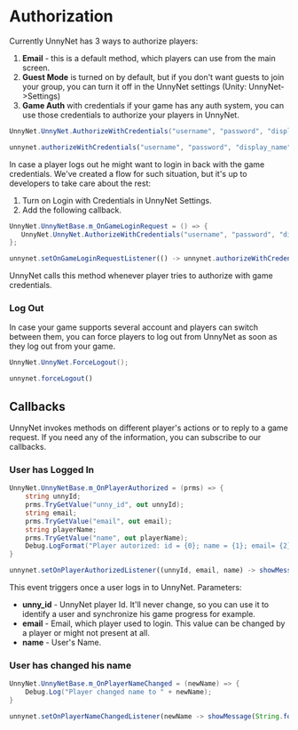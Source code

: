 # Authorization

Currently UnnyNet has 3 ways to authorize players:

1.  **Email** - this is a default method, which players can use from the main screen.
2.  **Guest Mode** is turned on by default, but if you don't want guests to join your group, you can turn it off in the UnnyNet settings (Unity: UnnyNet->Settings)
3.  **Game Auth** with credentials if your game has any auth system, you can use those credentials to authorize your players in UnnyNet.

```csharp fct_label="Unity"
UnnyNet.UnnyNet.AuthorizeWithCredentials("username", "password", "display_name");
```

```js fct_label="Java"
unnynet.authorizeWithCredentials("username", "password", "display_name", null);
```
    
In case a player logs out he might want to login in back with the game credentials. We've created a flow for such situation, but it's up to developers to take care about the rest:

1.  Turn on Login with Credentials in UnnyNet Settings.
2. Add the following callback.

```csharp fct_label="Unity"
UnnyNet.UnnyNetBase.m_OnGameLoginRequest = () => {
   UnnyNet.UnnyNet.AuthorizeWithCredentials("username", "password", "display_name");
};
```

```js fct_label="Java"
unnynet.setOnGameLoginRequestListener(() -> unnynet.authorizeWithCredentials("username", "password", "display_name", null));
```

UnnyNet calls this method whenever player tries to authorize with game credentials.

### Log Out

In case your game supports several account and players can switch between them, you can force players to log out from UnnyNet as soon as they log out from your game.

```csharp fct_label="Unity"
UnnyNet.UnnyNet.ForceLogout();
```

```js fct_label="Java"
unnynet.forceLogout()
```
  
## Callbacks
    
UnnyNet invokes methods on different player's actions or to reply to a game request. If you need any of the information, you can subscribe to our callbacks.

### User has Logged In

```csharp fct_label="Unity"
UnnyNet.UnnyNetBase.m_OnPlayerAuthorized = (prms) => {
    string unnyId;
    prms.TryGetValue("unny_id", out unnyId);
    string email;
    prms.TryGetValue("email", out email);
    string playerName;
    prms.TryGetValue("name", out playerName);
    Debug.LogFormat("Player autorized: id = {0}; name = {1}; email= {2}", unnyId, playerName, email);
}
```

```js fct_label="Java"
unnynet.setOnPlayerAuthorizedListener((unnyId, email, name) -> showMessage(String.format("Player Authorized: %s - %s, %s", name, email, unnyId)))
```

This event triggers once a user logs in to UnnyNet. Parameters:

* **unny_id** - UnnyNet player Id. It'll never change, so you can use it to identify a user and synchronize his game progress for example.
* **email** - Email, which player used to login. This value can be changed by a player or might not present at all.
* **name** - User's Name.

### User has changed his name

```csharp fct_label="Unity"
UnnyNet.UnnyNetBase.m_OnPlayerNameChanged = (newName) => {
    Debug.Log("Player changed name to " + newName);
}
```

```js fct_label="Java"
unnynet.setOnPlayerNameChangedListener(newName -> showMessage(String.format("Player Name Changed: %s", newName)))
```